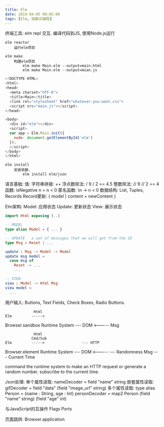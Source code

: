 ```yaml
---
title: Elm
date: 2019-04-05 00:05:00
tags: [Elm, 函数式编程]
---
```


终端工具:
    elm repl
        交互. 编译代码到JS, 使用Node.js运行

    elm reactor
        运行elm项目

    elm make
        构建elm项目
            elm make Main.elm --output=main.html
            elm make Main.elm --output=mian.js
```javascript
<!DOCTYPE HTML>
<html>
<head>
  <meta charset="UTF-8">
  <title>Main</title>
  <link rel="stylesheet" href="whatever-you-want.css">
  <script src="main.js"></script>
</head>

<body>
  <div id="elm"></div>
  <script>
  var app = Elm.Main.init({
    node: document.getElementById('elm')
  });
  </script>
</body>
</html>
```                

    elm install
        安装依赖.
            elm install elm/json

语言基础:
    值:
        字符串拼接: ++
        浮点数除法: /       9 / 2 == 4.5
        整数除法: //       9 // 2 == 4
    函数:
        isNegative n = n < 0
    匿名函数:
        \n -> n < 0
    数据结构:
        List, Tuples, Records
        Record更新: { model | content = newContent }

Elm架构:
    Model:  应用状态
    Update: 更新状态
    View:   展示状态

```elm
import Html exposing (..)

-- MODEL
type alias Model = { ... }

-- UPDATE   a set of messages that we will get from the UI
type Msg = Reset | ...

update : Msg -> Model -> Model
update msg model =
  case msg of
    Reset -> ...
    ...

-- VIEW
view : Model -> Html Msg
view model =
  ...

```

用户输入: Buttons, Text Fields, Check Boxes, Radio Buttons.

                 Html
    Elm         ----->
Browser.sandbox         Runtime System --- DOM
                <-----
                  Msg

                 Html
                Cmd/Sub
    Elm         ----->                 --- HTTP
Browser.element         Runtime System --- DOM
                <-----                 --- Randomness
                  Msg                  --- Current Time

command the runtime system to make an HTTP request or
    generate a random number.
subscribe to the current time.

Json处理:
    单个属性读取:
        nameDecoder = field "name" string
    嵌套属性读取:
        gifDecoder = field "data" (field "image_url" string)
    多个属性读取:
        type alias Person = {name : String, age : Int}
        personDecoder = map2 Person (field "name" string) (field "age" int)
 
 与JavaScript的互操作
    Flags
    Ports

页面跳转:
    Browser.application


